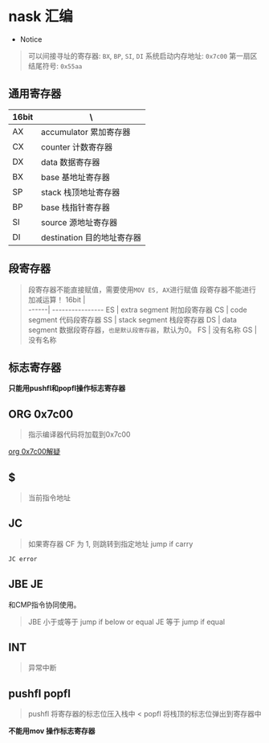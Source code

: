 # nask 汇编

* Notice
> 可以间接寻址的寄存器: `BX`, `BP`, `SI`, `DI`
> 系统启动内存地址:     `0x7c00`
> 第一扇区结尾符号:     `0x55aa`

## 通用寄存器

16bit | \
------| ----------------
AX    | accumulator 累加寄存器
CX    | counter 计数寄存器
DX    | data 数据寄存器
BX    | base 基地址寄存器
SP    | stack 栈顶地址寄存器
BP    | base 栈指针寄存器
SI    | source 源地址寄存器
DI    | destination 目的地址寄存器

## 段寄存器

> 段寄存器不能直接赋值，需要使用`MOV ES, AX`进行赋值
> 段寄存器不能进行加减运算！
16bit | \
------| ----------------
ES    | extra segment 附加段寄存器
CS    | code segment 代码段寄存器
SS    | stack segment 栈段寄存器
DS    | data segment 数据段寄存器，`也是默认段寄存器`，默认为0。
FS    | 没有名称
GS    | 没有名称

## 标志寄存器

**只能用pushfl和popfl操作标志寄存器**

## ORG 0x7c00

> 指示编译器代码将加载到0x7c00

[org 0x7c00解疑](https://blog.csdn.net/judyge/article/details/52333656)

## $

> 当前指令地址

## JC

> 如果寄存器 CF 为 1, 则跳转到指定地址 jump if carry

```S
JC error
```

## JBE JE

和CMP指令协同使用。

> JBE 小于或等于 jump if below or equal
> JE 等于 jump if equal

## INT

> 异常中断

## pushfl popfl

> pushfl 将寄存器的标志位压入栈中
< popfl 将栈顶的标志位弹出到寄存器中

**不能用mov 操作标志寄存器**